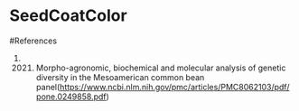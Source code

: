 # SeedCoatColor

#References

1. 2021. Morpho-agronomic, biochemical and molecular analysis of genetic diversity in the Mesoamerican common bean panel(https://www.ncbi.nlm.nih.gov/pmc/articles/PMC8062103/pdf/pone.0249858.pdf)
